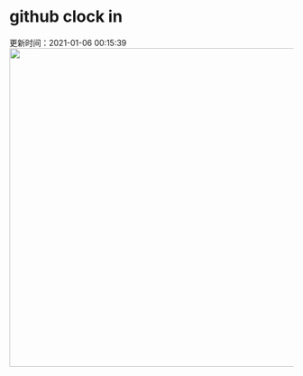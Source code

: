 # github clock in
更新时间：2021-01-06 00:15:39
 <img style="-webkit-user-select: none;margin: auto;cursor: zoom-in;" src="https://cn.bing.com/th?id=OHR.SnowCraterLake_ZH-CN9218350129_1920x1080.jpg&rf=LaDigue_1920x1080.jpg&pid=hp" width="1004" height="564"> 